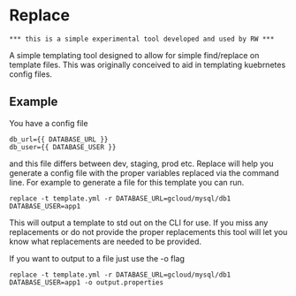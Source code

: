 # Replace

`*** this is a simple experimental tool developed and used by RW ***` 

A simple templating tool designed to allow for simple find/replace on template files. This was originally conceived to aid in templating kuebrnetes config files.

## Example

You have a config file

```
db_url={{ DATABASE_URL }}
db_user={{ DATABASE_USER }}
```

and this file differs between dev, staging, prod etc. Replace will help you generate a config file with the proper variables replaced via the command line. For example to generate a file for this template you can run.

```
replace -t template.yml -r DATABASE_URL=gcloud/mysql/db1 DATABASE_USER=app1
```

This will output a template to std out on the CLI for use. If you miss any replacements or do not provide the proper replacements this tool will let you know what replacements are needed to be provided.

If you want to output to a file just use the -o flag

```
replace -t template.yml -r DATABASE_URL=gcloud/mysql/db1 DATABASE_USER=app1 -o output.properties
```
